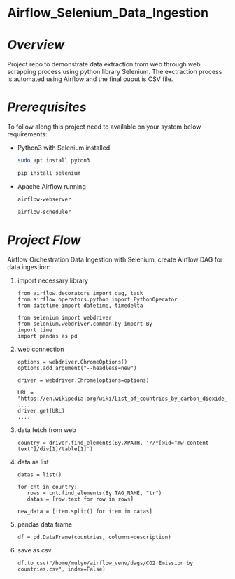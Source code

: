 # Airflow_Selenium_Data_Ingestion
# *Overview*
Project repo to demonstrate data extraction from web through web scrapping process using python library Selenium. The exctraction process is automated using Airflow and the final ouput is CSV file.
# *Prerequisites*
To follow along this project need to available on your system below requirements:
- Python3 with Selenium installed
  ```bash
  sudo apt install pyton3

  pip install selenium
  ```
- Apache Airflow running
  ```bash
  airflow-webserver

  airflow-scheduler 
  ```
# *Project Flow*
Airflow Orchestration Data Ingestion with Selenium, create Airflow DAG for data ingestion:
1. import necessary library
   ```python3
   from airflow.decorators import dag, task
   from airflow.operators.python import PythonOperator
   from datetime import datetime, timedelta

   from selenium import webdriver
   from selenium.webdriver.common.by import By
   import time
   import pandas as pd
   ```
2. web connection
   ```python3
   options = webdriver.ChromeOptions()
   options.add_argument("--headless=new")

   driver = webdriver.Chrome(options=options)

   URL = "https://en.wikipedia.org/wiki/List_of_countries_by_carbon_dioxide_emissions"
   ....
   driver.get(URL)
   ....
   ```
3. data fetch from web
   ```python3
   country = driver.find_elements(By.XPATH, '//*[@id="mw-content-text"]/div[1]/table[1]')
   ```
4. data as list
   ```python3
   datas = list()

   for cnt in country:
      rows = cnt.find_elements(By.TAG_NAME, "tr")
      datas = [row.text for row in rows]

   new_data = [item.split() for item in datas]
   ```
5. pandas data frame
   ```python3
   df = pd.DataFrame(countries, columns=description)
   ```
6. save as csv
   ```python3
   df.to_csv("/home/mulyo/airflow_venv/dags/CO2 Emission by countries.csv", index=False)
   ```
   
